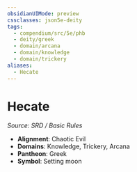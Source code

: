 ```yaml
---
obsidianUIMode: preview
cssclasses: json5e-deity
tags:
  - compendium/src/5e/phb
  - deity/greek
  - domain/arcana
  - domain/knowledge
  - domain/trickery
aliases:
  - Hecate
---
```

# Hecate
*Source: SRD / Basic Rules* 

- **Alignment**: Chaotic Evil
- **Domains**: Knowledge, Trickery, Arcana
- **Pantheon**: Greek
- **Symbol**: Setting moon